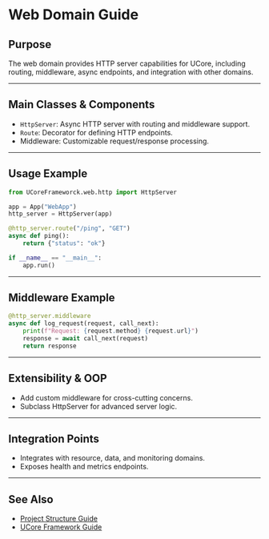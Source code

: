 # Web Domain Guide

## Purpose

The web domain provides HTTP server capabilities for UCore, including routing, middleware, async endpoints, and integration with other domains.

---

## Main Classes & Components

- `HttpServer`: Async HTTP server with routing and middleware support.
- `Route`: Decorator for defining HTTP endpoints.
- Middleware: Customizable request/response processing.

---

## Usage Example

```python
from UCoreFrameworck.web.http import HttpServer

app = App("WebApp")
http_server = HttpServer(app)

@http_server.route("/ping", "GET")
async def ping():
    return {"status": "ok"}

if __name__ == "__main__":
    app.run()
```

---

## Middleware Example

```python
@http_server.middleware
async def log_request(request, call_next):
    print(f"Request: {request.method} {request.url}")
    response = await call_next(request)
    return response
```

---

## Extensibility & OOP

- Add custom middleware for cross-cutting concerns.
- Subclass HttpServer for advanced server logic.

---

## Integration Points

- Integrates with resource, data, and monitoring domains.
- Exposes health and metrics endpoints.

---

## See Also

- [Project Structure Guide](project-structure-guide.md)
- [UCore Framework Guide](ucore-UCoreFrameworck-guide.md)
